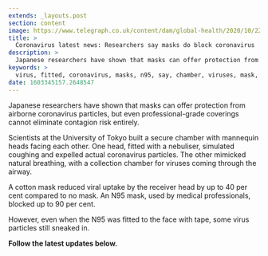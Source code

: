 ```yaml
--- 
extends: _layouts.post 
section: content 
image: https://www.telegraph.co.uk/content/dam/global-health/2020/10/22/TELEMMGLPICT000242181440_trans_NvBQzQNjv4BqM37qcIWR9CtrqmiMdQVx7N70ZnRknNRhRjiwMmA-O2Y.jpeg?impolicy=logo-overlay 
title: > 
  Coronavirus latest news: Researchers say masks do block coronavirus 
description: > 
  Japanese researchers have shown that masks can offer protection from airborne coronavirus particles, but even professional-grade coverings cannot eliminate contagion risk entirely.One head, fitted with a nebuliser, simulated coughing and expelled actual coronavirus particles.A cotton mask reduced viral uptake by the receiver head by up to 40 per cent compared to no mask.An N95 mask, used by medical professionals, blocked up to 90 per cent.However, even when the N95 was fitted to the face with tape, some virus particles still sneaked in. 
keywords: > 
  virus, fitted, coronavirus, masks, n95, say, chamber, viruses, mask, researchers, head, viral, particles, latest, block 
date: 1603345157.2648547 
--- 
```

<div> 
<p>Japanese researchers have shown that masks can offer protection from airborne&#160;coronavirus&#160;particles, but even professional-grade coverings cannot eliminate contagion risk entirely.</p>
<p>Scientists at the University of Tokyo built a secure chamber with mannequin heads facing each other. One head, fitted with a nebuliser, simulated coughing and expelled actual&#160;coronavirus&#160;particles. The other mimicked natural breathing, with a collection chamber for viruses coming through the airway.</p>
<p>A cotton mask reduced viral uptake by the receiver head by up to 40 per cent compared to no mask. An N95 mask, used by medical professionals, blocked up to 90 per cent.</p>
<p>However, even when the N95 was fitted to the face with tape, some virus particles still sneaked in.</p>
<p><strong>Follow the latest updates below.</strong></p>
</div>